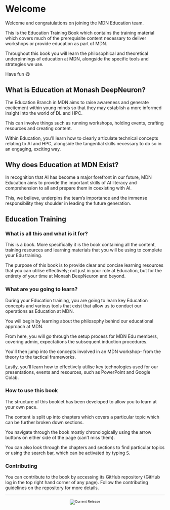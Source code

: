 <!-- Add images to this page-->

# Welcome

Welcome and congratulations on joining the MDN Education team. 

This is the Education Training Book which contains the training material which covers much of the prerequisite content necessary to deliver workshops or provide education as part of MDN.

Throughout this book you will learn the philosophical and theoretical underpinnings of education at MDN, alongside the specific tools and strategies we use. 

Have fun 😋

## What is Education at Monash DeepNeuron?

The Education Branch in MDN aims to raise awareness and generate excitement within young minds so that they may establish a more informed insight into the world of DL and HPC.

This can involve things such as running workshops, holding events, crafting resources and creating content. 

Within Education, you'll learn how to clearly articulate technical concepts relating to AI and HPC, alongside the tangential skills necessary to do so in an engaging, exciting way.


## Why does Education at MDN Exist?

In recognition that AI has become a major forefront in our future, MDN Education aims to provide the important skills of AI literacy and comprehension to all and prepare them in coexisting with AI. 

This, we believe, underpins the team’s importance and the immense responsibility they shoulder in leading the future generation.

## Education Training

### What is all this and what is it for?

This is a book. More specifically it is the book containing all the content, training resources and learning materials that you will be using to complete your Edu training. 

The purpose of this book is to provide clear and concise learning resources that you can utilise effectively; not just in your role at Education, but for the entirety of your time at Monash DeepNeuron and beyond.

### What are you going to learn?

During your Education training, you are going to learn key Education concepts and various tools that exist that allow us to conduct our operations as Education at MDN.

You will begin by learning about the philosophy behind our educational approach at MDN.

From here, you will go through the setup process for MDN Edu members, covering admin, expectations the subsequent induction procedures.

You'll then jump into the concepts involved in an MDN workshop- from the theory to the tactical frameworks. 

Lastly, you'll learn how to effectively utilise key technologies used for our presentations, events and resources, such as PowerPoint and Google Colab. 

### How to use this book

The structure of this booklet has been developed to allow you to learn at your own pace.

The content is split up into chapters which covers a particular topic which can be further broken down sections. 

You navigate through the book mostly chronologically using the arrow buttons on either side of the page (can't miss them). 

You can also look through the chapters and sections to find particular topics or using the search bar, which can be activated by typing <kbd>S</kbd>.



<!-- Potentially add challenges later on??? 
Each chapter has a challenges section. These contain various tasks to complete related to the content of each chapter.
-->
### Contributing

You can contribute to the book by accessing its GitHub repository (GitHub log in the top right hand corner of any page). Follow the contributing guidelines on the repository for more details.

---

<div style="font-size: 0.75em;">
  <center>
    <img src="https://img.shields.io/github/v/release/MonashDeepNeuron/Education-Training?include_prereleases" alt="Current Release">
  </center>
</div>